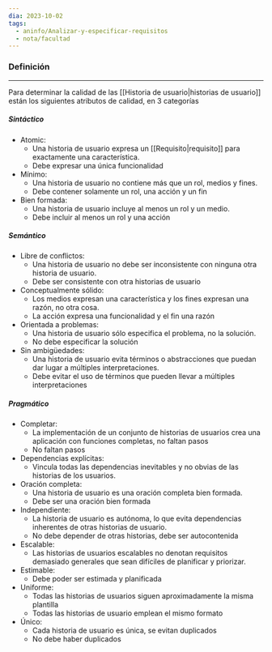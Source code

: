 ```yaml
---
dia: 2023-10-02
tags:
  - aninfo/Analizar-y-especificar-requisitos
  - nota/facultad
---
```

### Definición
---
Para determinar la calidad de las [[Historia de usuario|historias de usuario]] están los siguientes atributos de calidad, en 3 categorías

##### Sintáctico
- Atomic:
	- Una historia de usuario expresa un [[Requisito|requisito]] para exactamente una característica.
	- Debe expresar una única funcionalidad
- Mínimo:
	- Una historia de usuario no contiene más que un rol, medios y fines.
	- Debe contener solamente un rol, una acción y un fin
- Bien formada:
	- Una historia de usuario incluye al menos un rol y un medio.
	- Debe incluir al menos un rol y una acción
##### Semántico
- Libre de conflictos:
	- Una historia de usuario no debe ser inconsistente con ninguna otra historia de usuario.
	- Debe ser consistente con otra historias de usuario
- Conceptualmente sólido:
	- Los medios expresan una característica y los fines expresan una razón, no otra cosa.
	- La acción expresa una funcionalidad y el fin una razón
- Orientada a problemas:
	- Una historia de usuario sólo especifica el problema, no la solución.
	- No debe especificar la solución
- Sin ambigüedades:
	- Una historia de usuario evita términos o abstracciones que puedan dar lugar a múltiples interpretaciones.
	- Debe evitar el uso de términos que pueden llevar a múltiples interpretaciones
##### Pragmático
- Completar:
	- La implementación de un conjunto de historias de usuarios crea una aplicación con funciones completas, no faltan pasos
	- No faltan pasos
- Dependencias explícitas:
	- Vincula todas las dependencias inevitables y no obvias de las historias de los usuarios.
- Oración completa:
	- Una historia de usuario es una oración completa bien formada.
	- Debe ser una oración bien formada
- Independiente:
	- La historia de usuario es autónoma, lo que evita dependencias inherentes de otras historias de usuario.
	- No debe depender de otras historias, debe ser autocontenida
- Escalable:
	- Las historias de usuarios escalables no denotan requisitos demasiado generales que sean difíciles de planificar y priorizar.
- Estimable:
	- Debe poder ser estimada y planificada
- Uniforme:
	- Todas las historias de usuarios siguen aproximadamente la misma plantilla
	- Todas las historias de usuario emplean el mismo formato
- Único:
	- Cada historia de usuario es única, se evitan duplicados
	- No debe haber duplicados